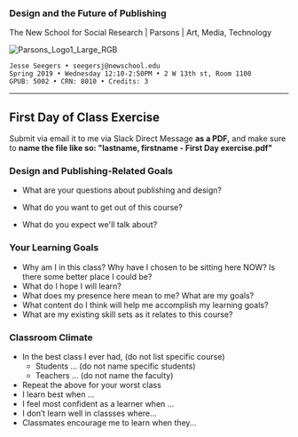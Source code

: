### Design and the Future of Publishing

The New School for Social Research | Parsons | Art, Media, Technology

![Parsons_Logo1_Large_RGB](/Parsons_Logo1_Large_RGB.jpg)

~~~~
Jesse Seegers • seegersj@newschool.edu
Spring 2019 • Wednesday 12:10-2:50PM • 2 W 13th st, Room 1100
GPUB: 5002 • CRN: 8010 • Credits: 3
~~~~

---



## First Day of Class Exercise

Submit via email it to me via Slack Direct Message **as a PDF,** and make sure to **name the file like so: "lastname, firstname - First Day exercise.pdf"**



### Design and Publishing-Related Goals

- What are your questions about publishing and design?

- What do you want to get out of this course?

- What do you expect we'll talk about?



### Your Learning Goals

- Why am I in this class? Why have I chosen to be sitting here NOW? Is there some better place I could be? 
- What do I hope I will learn? 
- What does my presence here mean to me? What are my goals?
- What content do I think will help me accomplish my learning goals?
- What are my existing skill sets as it relates to this course?



### Classroom Climate

- In the best class I ever had, (do not list specific course)
  - Students ... (do not name specific students)
  - Teachers ... (do not name the faculty)
- Repeat the above for your worst class
- I learn best when ...
- I feel most confident as a learner when ...
- I don’t learn well in classses where...
- Classmates encourage me to learn when they... 